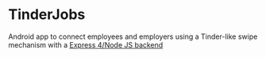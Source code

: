 # TinderJobs

Android app to connect employees and employers using a Tinder-like swipe mechanism with a [Express 4/Node JS backend](https://github.com/gopa2000/TinderJobsBE)
